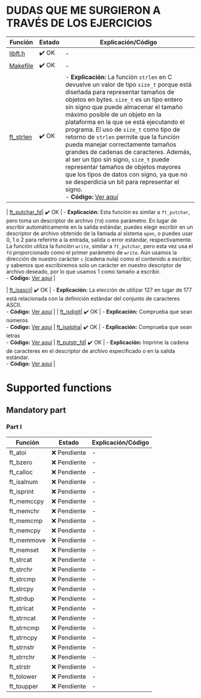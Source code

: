 # DUDAS QUE ME SURGIERON A TRAVÉS DE LOS EJERCICIOS

| **Función**             | **Estado**  | **Explicación/Código**                                     |
|-------------------------|-------------|-----------------------------------------------------------|
| [libft.h](libft.h)       | ✔️ OK        | -                                                         |
| [Makefile](Makefile)     | ✔️ OK        | -                                                         |
| [ft_strlen](ft_strlen.c) | ✔️ OK        | - **Explicación:** La función `strlen` en C devuelve un valor de tipo `size_t` porque está diseñada para representar tamaños de objetos en bytes. `size_t` es un tipo entero sin signo que puede almacenar el tamaño máximo posible de un objeto en la plataforma en la que se está ejecutando el programa. El uso de `size_t` como tipo de retorno de `strlen` permite que la función pueda manejar correctamente tamaños grandes de cadenas de caracteres. Además, al ser un tipo sin signo, `size_t` puede representar tamaños de objetos mayores que los tipos de datos con signo, ya que no se desperdicia un bit para representar el signo. <br> - **Código:** [Ver aquí](#ft_strlen-code) |

| [ft_putchar_fd](ft_putchar_fd.c)| ✔️ OK | - **Explicación:** Esta función es similar a `ft_putchar`, pero toma un descriptor de archivo (`fd`) como parámetro. En lugar de escribir automáticamente en la salida estándar, puedes elegir escribir en un descriptor de archivo obtenido de la llamada al sistema `open`, o puedes usar 0, 1 o 2 para referirte a la entrada, salida o error estándar, respectivamente. La función utiliza la función `write`, similar a `ft_putchar`, pero esta vez usa el `fd` proporcionado como el primer parámetro de `write`. Aún usamos la dirección de nuestro carácter `c` (cadena nula) como el contenido a escribir, y sabemos que escribiremos solo un carácter en nuestro descriptor de archivo deseado, por lo que usamos 1 como tamaño a escribir. <br> - **Código:** [Ver aquí](#ft_putchar_fd-code) |

| [ft_isascii](ft_isascii.c)| ✔️ OK | - **Explicación:** La elección de utilizar 127 en lugar de 177 está relacionada con la definición estándar del conjunto de caracteres ASCII. <br> - **Código:** [Ver aquí](#ft_isascii-code) |
| [ft_isdigit](ft_isdigit.c)| ✔️ OK | - **Explicación:** Comprueba que sean números <br> - **Código:** [Ver aquí](#ft_isdigit-code) 
| [ft_isalpha](ft_isalpha.c)| ✔️ OK | - **Explicación:** Comprueba que sean letras <br> - **Código:** [Ver aquí](#ft_isalpha-code) 
| [ft_putstr_fd](ft_putstr_fd.c)| ✔️ OK | - **Explicación:** Imprime la cadena de caracteres en el descriptor de archivo especificado o en la salida estándar. <br> - **Código:** [Ver aquí](#ft_purstr_fd-code) |

# Supported functions
## Mandatory part
### Part I

| **Función** | **Estado** | **Explicación/Código** |
|-------------|------------|-------------------------|
| ft_atoi     | ❌ Pendiente| - |
| ft_bzero    | ❌ Pendiente| - |
| ft_calloc   | ❌ Pendiente| - |
| ft_isalnum  | ❌ Pendiente| - |
| ft_isprint  | ❌ Pendiente| - |
| ft_memccpy  | ❌ Pendiente| - |
| ft_memchr   | ❌ Pendiente| - |
| ft_memcmp   | ❌ Pendiente| - |
| ft_memcpy   | ❌ Pendiente| - |
| ft_memmove  | ❌ Pendiente| - |
| ft_memset   | ❌ Pendiente| - |
| ft_strcat   | ❌ Pendiente| - |
| ft_strchr   | ❌ Pendiente| - |
| ft_strcmp   | ❌ Pendiente| - |
| ft_strcpy   | ❌ Pendiente| - |
| ft_strdup   | ❌ Pendiente| - |
| ft_strlcat  | ❌ Pendiente| - |
| ft_strncat  | ❌ Pendiente| - |
| ft_strncmp  | ❌ Pendiente| - |
| ft_strncpy  | ❌ Pendiente| - |
| ft_strnstr  | ❌ Pendiente| - |
| ft_strrchr  | ❌ Pendiente| - |
| ft_strstr   | ❌ Pendiente| - |
| ft_tolower  | ❌ Pendiente| - |
| ft_toupper  | ❌ Pendiente| - |
